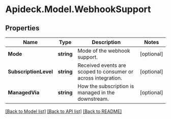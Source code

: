 # Apideck.Model.WebhookSupport

## Properties

Name | Type | Description | Notes
------------ | ------------- | ------------- | -------------
**Mode** | **string** | Mode of the webhook support. | [optional] 
**SubscriptionLevel** | **string** | Received events are scoped to consumer or across integration. | [optional] 
**ManagedVia** | **string** | How the subscription is managed in the downstream. | [optional] 

[[Back to Model list]](../README.md#documentation-for-models) [[Back to API list]](../README.md#documentation-for-api-endpoints) [[Back to README]](../README.md)


